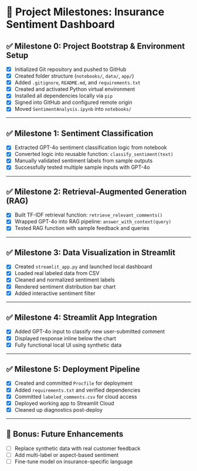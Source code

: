 # 📍 Project Milestones: Insurance Sentiment Dashboard

## ✅ Milestone 0: Project Bootstrap & Environment Setup

- [x] Initialized Git repository and pushed to GitHub
- [x] Created folder structure (`notebooks/`, `data/`, `app/`)
- [x] Added `.gitignore`, `README.md`, and `requirements.txt`
- [x] Created and activated Python virtual environment
- [x] Installed all dependencies locally via `pip`
- [x] Signed into GitHub and configured remote origin
- [x] Moved `SentimentAnalysis.ipynb` into `notebooks/`

---

## ✅ Milestone 1: Sentiment Classification

- [x] Extracted GPT-4o sentiment classification logic from notebook
- [x] Converted logic into reusable function: `classify_sentiment(text)`
- [x] Manually validated sentiment labels from sample outputs
- [x] Successfully tested multiple sample inputs with GPT-4o

---

## ✅ Milestone 2: Retrieval-Augmented Generation (RAG)

- [x] Built TF-IDF retrieval function: `retrieve_relevant_comments()`
- [x] Wrapped GPT-4o into RAG pipeline: `answer_with_context(query)`
- [x] Tested RAG function with sample feedback and queries

---

## ✅ Milestone 3: Data Visualization in Streamlit

- [x] Created `streamlit_app.py` and launched local dashboard
- [x] Loaded real labeled data from CSV
- [x] Cleaned and normalized sentiment labels
- [x] Rendered sentiment distribution bar chart
- [x] Added interactive sentiment filter

---

## ✅ Milestone 4: Streamlit App Integration

- [x] Added GPT-4o input to classify new user-submitted comment
- [x] Displayed response inline below the chart
- [x] Fully functional local UI using synthetic data

---

## ✅ Milestone 5: Deployment Pipeline

- [x] Created and committed `Procfile` for deployment
- [x] Added `requirements.txt` and verified dependencies
- [x] Committed `labeled_comments.csv` for cloud access
- [x] Deployed working app to Streamlit Cloud
- [x] Cleaned up diagnostics post-deploy

---

## 🧠 Bonus: Future Enhancements

- [ ] Replace synthetic data with real customer feedback
- [ ] Add multi-label or aspect-based sentiment
- [ ] Fine-tune model on insurance-specific language